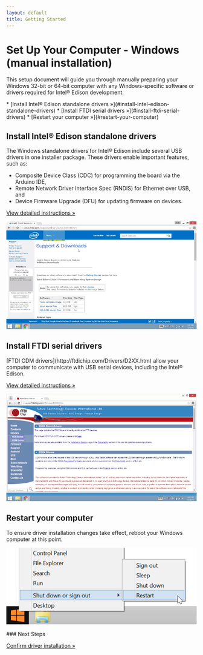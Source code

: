 ```yaml
---
layout: default
title: Getting Started
---
```


# Set Up Your Computer - Windows (manual installation)

This setup document will guide you through manually preparing your Windows 32-bit or 64-bit computer with any Windows-specific software or drivers required for Intel® Edison development. 

<div id="toc" class="box" markdown="1">
* [Install Intel® Edison standalone drivers »](#install-intel-edison-standalone-drivers)
* [Install FTDI serial drivers »](#install-ftdi-serial-drivers)
* [Restart your computer »](#restart-your-computer)
</div>

<!-- <div class="related-videos" class="callout video">
  <iframe src="https://drive.google.com/file/d/0B6gHgawzKtxCbUxicmpBc2JZSmM/preview" width="565" height="367"></iframe>
</div> -->


## Install Intel® Edison standalone drivers

<div class="tldr" markdown="1">
The Windows standalone drivers for Intel® Edison include several USB drivers in one installer package. These drivers enable important features, such as:

* Composite Device Class (CDC) for programming the board via the Arduino IDE,
* Remote Network Driver Interface Spec (RNDIS) for Ethernet over USB, and
* Device Firmware Upgrade (DFU) for updating firmware on devices.

[View detailed instructions »](details-install_edison_drivers.html)
</div>

[![Animated gif: installing Intel® Edison drivers](images/install_edison_drivers-animated.gif)](details-install_edison_drivers.html)


## Install FTDI serial drivers

<div class="tldr" markdown="1">
[FTDI CDM drivers](http://ftdichip.com/Drivers/D2XX.htm) allow your computer to communicate with USB serial devices, including the Intel® Edison. 

[View detailed instructions »](details-install_ftdi_cdm_drivers.html)
</div>

[![Animated gif: installing Intel® Edison drivers](images/install_ftdi_cdm_drivers-animated.gif)](details-install_ftdi_cdm_drivers.html)


## Restart your computer

<div class="tldr" markdown="1">
To ensure driver installation changes take effect, reboot your Windows computer at this point.
</div>

![Choose Restart from the Windows Start menu](images/restart_windows.png)


<div id="next-steps" class="note" markdown="1">
### Next Steps

[Confirm driver installation »](confirm_drivers.html)
</div>

